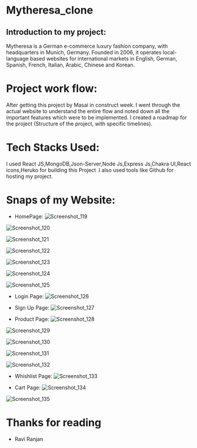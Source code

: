 # Mytheresa_clone

## Introduction to my project:

Mytheresa is a German e-commerce luxury fashion company, with headquarters in Munich, Germany. Founded in 2006, it operates local-language based websites for international markets in English, German, Spanish, French, Italian, Arabic, Chinese and Korean.


# Project work flow:

After getting this project by Masai in construct week. I went through the actual website to understand the entire flow and noted down all the important features which were to be implemented. I created a roadmap for the project (Structure of the project,  with specific timelines).

# Tech Stacks Used:
I used React JS,MongoDB,Json-Server,Node Js,Express Js,Chakra UI,React icons,Heruko for building this Project .I also used tools like Github for hosting my project.


# Snaps of my Website:

* HomePage:
![Screenshot_119](https://user-images.githubusercontent.com/91020498/174580063-9a2d3198-6f8c-43a0-954f-7740c9df63a6.png)

![Screenshot_120](https://user-images.githubusercontent.com/91020498/174580080-2cef20a1-0eab-42af-b081-be26d4a97f6f.png)

![Screenshot_121](https://user-images.githubusercontent.com/91020498/174580092-3c3e8dbe-37e4-4ba2-ab5c-23bde677ec7f.png)

![Screenshot_122](https://user-images.githubusercontent.com/91020498/174580103-9ba0e6ca-2f5c-4d08-85e7-c4f501c6abfa.png)

![Screenshot_123](https://user-images.githubusercontent.com/91020498/174580133-44d1a1f7-a6f4-4e0d-bdf8-ee81f7bd152f.png)

![Screenshot_124](https://user-images.githubusercontent.com/91020498/174580166-afa8517a-78ba-4615-8984-c94fb2927561.png)

![Screenshot_125](https://user-images.githubusercontent.com/91020498/174580189-0afaac19-e50e-4e02-bd97-3515ff5f552c.png)





* Login Page: 
![Screenshot_126](https://user-images.githubusercontent.com/91020498/174580218-04563811-c674-438c-a0cb-3300bb2b2752.png)



* Sign Up Page: 
![Screenshot_127](https://user-images.githubusercontent.com/91020498/174580257-214c8175-6b8f-4966-9bee-7a70f30f9fbf.png)




* Product Page: 
![Screenshot_128](https://user-images.githubusercontent.com/91020498/174580339-0d052286-a777-4de8-9c29-9a82bbf221e4.png)

![Screenshot_129](https://user-images.githubusercontent.com/91020498/174580376-59cacb4b-0db4-42ff-ac20-7f1b2f3414c9.png)

![Screenshot_130](https://user-images.githubusercontent.com/91020498/174580389-94e0c073-94a0-4d20-aa83-fe79dbb498b2.png)

![Screenshot_131](https://user-images.githubusercontent.com/91020498/174580406-d7a973a3-df76-472e-99a2-238bb4696ee9.png)

![Screenshot_132](https://user-images.githubusercontent.com/91020498/174580424-3715acb5-934e-4e69-92de-d2d132534610.png)




* Whishlist Page: 
![Screenshot_133](https://user-images.githubusercontent.com/91020498/174580462-28c25af0-6ddd-4d5a-ba96-e5b3f65ee4f7.png)


* Cart Page: 
![Screenshot_134](https://user-images.githubusercontent.com/91020498/174580493-be984143-c86f-4c20-bc19-59f1e6079286.png)

![Screenshot_135](https://user-images.githubusercontent.com/91020498/174580511-c80d77ea-11f6-4f29-8c34-d5712cfabac9.png)

# Thanks for reading

* Ravi Ranjan


